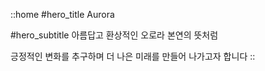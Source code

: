 ::home
#hero_title
Aurora

#hero_subtitle
아름답고 환상적인 오로라 본연의 뜻처럼 

긍정적인 변화를 추구하며 더 나은 미래를 만들어 나가고자 합니다
::
